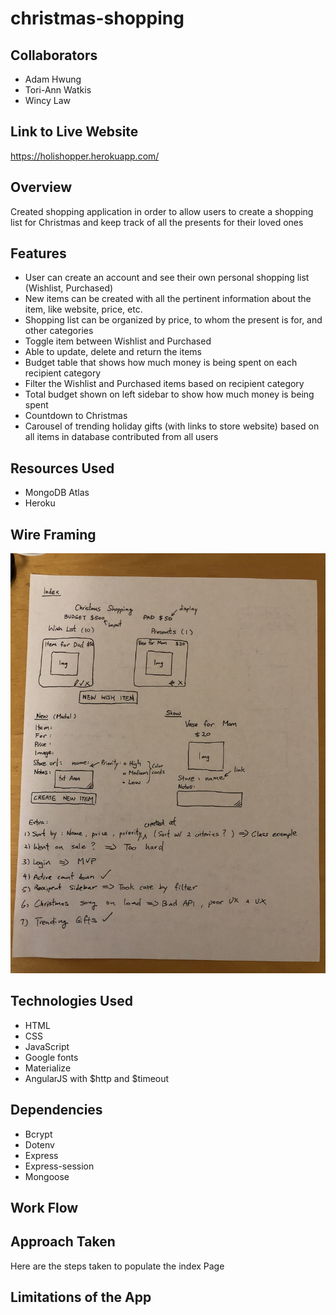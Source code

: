 # christmas-shopping

## Collaborators

- Adam Hwung
- Tori-Ann Watkis
- Wincy Law

## Link to Live Website

https://holishopper.herokuapp.com/

## Overview

Created shopping application in order to allow users to create a shopping list for Christmas and keep track of all the presents for their loved ones

## Features

- User can create an account and see their own personal shopping list (Wishlist, Purchased)
- New items can be created with all the pertinent information about the item, like website, price, etc.
- Shopping list can be organized by price, to whom the present is for, and other categories
- Toggle item between Wishlist and Purchased
- Able to update, delete and return the items
- Budget table that shows how much money is being spent on each recipient category
- Filter the Wishlist and Purchased items based on recipient category
- Total budget shown on left sidebar to show how much money is being spent
- Countdown to Christmas
- Carousel of trending holiday gifts (with links to store website) based on all items in database contributed from all users

## Resources Used

- MongoDB Atlas
- Heroku

## Wire Framing
![wire framing](public/img/wireFraming.jpg)

## Technologies Used

- HTML
- CSS
- JavaScript
- Google fonts
- Materialize
- AngularJS with $http and $timeout

## Dependencies

- Bcrypt
- Dotenv
- Express
- Express-session
- Mongoose

## Work Flow

## Approach Taken
Here are the steps taken to populate the index Page

## Limitations of the App
